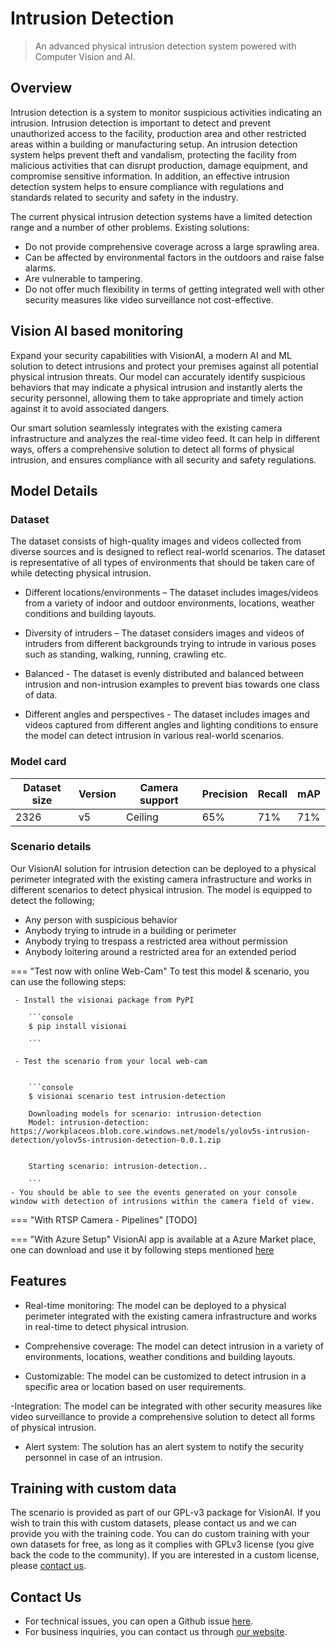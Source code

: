 # **Intrusion Detection**

> An advanced physical intrusion detection system powered with Computer Vision and AI.

## Overview

Intrusion detection is a system to monitor suspicious activities indicating an intrusion. Intrusion detection is important to detect and prevent unauthorized access to the facility, production area and other restricted areas within a building or manufacturing setup. An intrusion detection system helps prevent theft and vandalism, protecting the facility from malicious activities that can disrupt production, damage equipment, and compromise sensitive information. In addition, an effective intrusion detection system helps to ensure compliance with regulations and standards related to security and safety in the industry.

The current physical intrusion detection systems have a limited detection range and a number of other problems. 
Existing solutions:
- Do not provide comprehensive coverage across a large sprawling area.
- Can be affected by environmental factors in the outdoors and raise false alarms.
- Are vulnerable to tampering.
- Do not offer much flexibility in terms of getting integrated well with other security measures like video surveillance not cost-effective. 


## Vision AI based monitoring

Expand your security capabilities with VisionAI, a modern AI and ML solution to detect intrusions and protect your premises against all potential physical intrusion threats. Our model can accurately identify suspicious behaviors that may indicate a physical intrusion and instantly alerts the security personnel, allowing them to take appropriate and timely action against it to avoid associated dangers.
 
Our smart solution seamlessly integrates with the existing camera infrastructure and analyzes the real-time video feed. It can help in different ways, offers a comprehensive solution to detect all forms of physical intrusion, and ensures compliance with all security and safety regulations.


## Model Details

### Dataset

The dataset consists of high-quality images and videos collected from diverse sources and is designed to reflect real-world scenarios. The dataset is representative of all types of environments that should be taken care of while detecting physical intrusion.  
 
- Different locations/environments – The dataset includes images/videos from a variety of indoor and outdoor environments, locations, weather conditions and building layouts.
 
- Diversity of intruders – The dataset considers images and videos of intruders from different backgrounds trying to intrude in various poses such as standing, walking, running, crawling etc. 

- Balanced - The dataset is evenly distributed and balanced between intrusion and non-intrusion examples to prevent bias towards one class of data.

- Different angles and perspectives - The dataset includes images and videos captured from different angles and lighting conditions to ensure the model can detect intrusion in various real-world scenarios.

### Model card

 <div class="table">
    <table class="fl-table">
        <thead>
        <tr><th>Dataset size</th>
            <th>Version</th>
            <th>Camera support</th>
            <th>Precision</th>
            <th>Recall</th>
            <th> mAP  </th>  
        </thead>
        <tbody>
        <tr>
            <td>2326</td>
            <td>v5</td>
            <td>Ceiling</td>
            <td>65% </td>
            <td>71% </td>
            <td>71% </td>
        </tr>
        </tbody>
    </table>
</div>

### Scenario details

Our VisionAI solution for intrusion detection can be deployed to a physical perimeter integrated with the existing camera infrastructure and works in different scenarios to detect physical intrusion. The model is equipped to detect the following;

- Any person with suspicious behavior
- Anybody trying to intrude in a building or perimeter
- Anybody trying to trespass a restricted area without permission
- Anybody loitering around a restricted area for an extended period 

=== "Test now with online Web-Cam"
     To test this model & scenario, you can use the following steps:

     - Install the visionai package from PyPI
     
        ```console
        $ pip install visionai
        
        ```
     
     - Test the scenario from your local web-cam
     

        ```console
        $ visionai scenario test intrusion-detection

        Downloading models for scenario: intrusion-detection
        Model: intrusion-detection: https://workplaceos.blob.core.windows.net/models/yolov5s-intrusion-detection/yolov5s-intrusion-detection-0.0.1.zip
        

        Starting scenario: intrusion-detection..

        ```
    - You should be able to see the events generated on your console window with detection of intrusions within the camera field of view.

=== "With RTSP Camera - Pipelines"
     [TODO]
 
=== "With Azure Setup"
     VisionAI app is available at a Azure Market place, one can download and use it by following steps mentioned [here](../overview/azure-managed-app.md)



## Features

- Real-time monitoring: The model can be deployed to a physical perimeter integrated with the existing camera infrastructure and works in real-time to detect physical intrusion.

- Comprehensive coverage: The model can detect intrusion in a variety of environments, locations, weather conditions and building layouts.

- Customizable: The model can be customized to detect intrusion in a specific area or location based on user requirements.

-Integration: The model can be integrated with other security measures like video surveillance to provide a comprehensive solution to detect all forms of physical intrusion.

- Alert system: The solution has an alert system to notify the security personnel in case of an intrusion.


## Training with custom data

The scenario is provided as part of our GPL-v3 package for VisionAI. If you wish to train this with custom datasets, please contact us and we can provide you with the training code. You can do custom training with your own datasets for free, as long as it complies with GPLv3 license (you give back the code to the community). If you are interested in a custom license, please [contact us](../company/contact.md).


## Contact Us

- For technical issues, you can open a Github issue [here](https://github.com/visionify/visionai).
- For business inquiries, you can contact us through [our website](https://visionify.ai/contact-us/).
